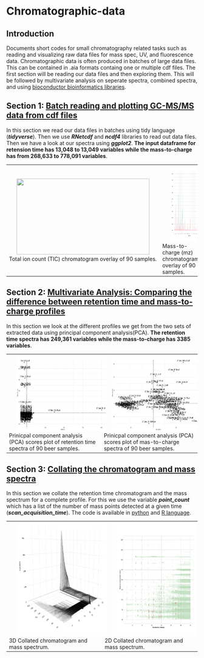 # Chromatographic-data

## Introduction
Documents short codes for small chromatography related tasks such as reading and visualizing raw data files for mass spec, UV, and fluorescence data. 
Chromatographic data is often produced in batches of large data files. This can be contained in .aia formats containg one or multiple cdf files.
The first section will be reading our data files and then exploring them. This will be followed by multivariate analysis on seperate spectra, combined spectra, and using [bioconductor bioinformatics libraries](https://bioconductor.org/packages/3.8/bioc/html/xcms.html).

## Section 1: [Batch reading and plotting GC-MS/MS data from cdf files](https://github.com/mpho-mafata/Chromatographic-data/blob/main/1.%20Batch%20reading%20and%20plotting%20GCMSMS%20raw%20files.md)

In this section we read our data files in batches using tidy language (*__tidyverse__*). Then we use *__RNetcdf__* and *__ncdf4__* libraries to read out data files.
Then we have a look at our spectra using *__ggplot2__*. __The input dataframe for retension time has 13,048 to 13,049 variables while the mass-to-charge has from 268,633 to 778,091 variables__.

<table>
 <tr>
<td>
  <img height="200" width="350" src="./gc_msms_figures/tic_overlay.jpg" hspace="20">
 <br clear="left"/>
  <figcaption>Total ion count (TIC) chromatogram overlay of 90 samples.</figcaption>
</td>


<td>
  <img height="200" width="350"  src="./gc_msms_figures/mz_overlay.jpg" hspace="20">
 <br clear="left"/>
   <figcaption>Mass-to-charge (mz) chromatogram overlay of 90 samples.</figcaption>
</td>
 </tr>
</table>


## Section 2: [Multivariate Analysis: Comparing the difference between retention time and mass-to-charge profiles](https://github.com/mpho-mafata/Chromatographic-data/blob/main/2.%20Multivariate%20analysis%20of%20RT%20and%20MZ%20data.md)

In this section we look at the different profiles we get from the two sets of extracted data using principal component analysis(PCA). __The retention time spectra has 249,361 variables while the mass-to-charge has 3385 variables__.

<table>
 <tr>
<td>
  <img height="200" width="350" src="./gc_msms_figures/rt_pca_scores.jpg" hspace="20">
 <br clear="left"/>
  <figcaption>Prinicpal component analysis (PCA) scores plot of retention time spectra of 90 beer samples.</figcaption>
</td>


<td>
  <img height="200" width="350"  src="./gc_msms_figures/mz_pca_scores.jpg" hspace="20">
 <br clear="left"/>
   <figcaption>Prinicpal component analysis (PCA) scores plot of mas-to-charge spectra of 90 beer samples.</figcaption>
</td>
 </tr>
</table>

## Section 3: [Collating the chromatogram and mass spectra](https://github.com/mpho-mafata/Chromatographic-data/blob/main/3.Collating%20the%20chromatogram%20and%20the%20mass%20spectrum.md)
In this section we collate the retention time chromatogram and the mass spectrum for a complete profile. For this we use the variable *__point_count__* which has a list of the number of mass points detected at a given time (*__scan_acquisition_time__*). The code is available in [python](https://github.com/mpho-mafata/Chromatographic-data/blob/main/Chromatography.ipynb) and [R language](https://github.com/mpho-mafata/Chromatographic-data/blob/main/chromatography.R).

<table>
 <tr>
<td>
  <img height="300" width="400" src="./gc_msms_figures/3d_plot.png" hspace="20">
 <br clear="left"/>
  <figcaption>3D Collated chromatogram and mass spectrum.</figcaption>
</td>


<td>
  <img height="300" width="400" src="./gc_msms_figures/2d_plot.jpg" hspace="20">
 <br clear="left"/>
   <figcaption>2D Collated chromatogram and mass spectrum.</figcaption>
</td>
 </tr>
</table>

  

